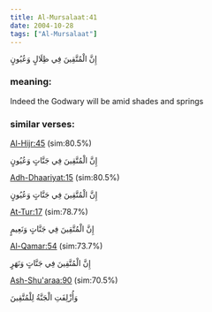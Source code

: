 ```yaml
---
title: Al-Mursalaat:41
date: 2004-10-28
tags: ["Al-Mursalaat"]
---
```

إِنَّ الْمُتَّقِينَ فِي ظِلَالٍ وَعُيُونٍ
### meaning: 
Indeed the Godwary will be amid shades and springs
### similar verses: 

[Al-Hijr:45](/15/45) (sim:80.5%)

إِنَّ الْمُتَّقِينَ فِي جَنَّاتٍ وَعُيُونٍ

[Adh-Dhaariyat:15](/51/15) (sim:80.5%)

إِنَّ الْمُتَّقِينَ فِي جَنَّاتٍ وَعُيُونٍ

[At-Tur:17](/52/17) (sim:78.7%)

إِنَّ الْمُتَّقِينَ فِي جَنَّاتٍ وَنَعِيمٍ

[Al-Qamar:54](/54/54) (sim:73.7%)

إِنَّ الْمُتَّقِينَ فِي جَنَّاتٍ وَنَهَرٍ

[Ash-Shu'araa:90](/26/90) (sim:70.5%)

وَأُزْلِفَتِ الْجَنَّةُ لِلْمُتَّقِينَ
